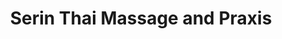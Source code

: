 ---
title: "Serin Thai Massage and Praxis"
url: /jona/serin-thai-massage-and-praxis/
shop: Massage
---